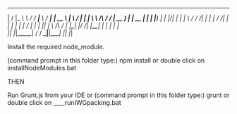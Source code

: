   __  __ _______          _______ ___   _____ _______ _____  
 |  \/  |_   _\ \        / / ____|__ \ / ____|__   __|  __ \ 
 | \  / | | |  \ \  /\  / / |  __   ) | |  __   | |  | |__) |
 | |\/| | | |   \ \/  \/ /| | |_ | / /| | |_ |  | |  |  ___/ 
 | |  | |_| |_   \  /\  / | |__| |/ /_| |__| |  | |  | |     
 |_|  |_|_____|   \/  \/   \_____|____|\_____|  |_|  |_|   

Install the required node_module.

(command prompt in this folder type:) npm install
or double click on
installNodeModules.bat

THEN

Run Grunt.js from your IDE
or
(command prompt in this folder type:) grunt
or double click on 
____runIWGpacking.bat
